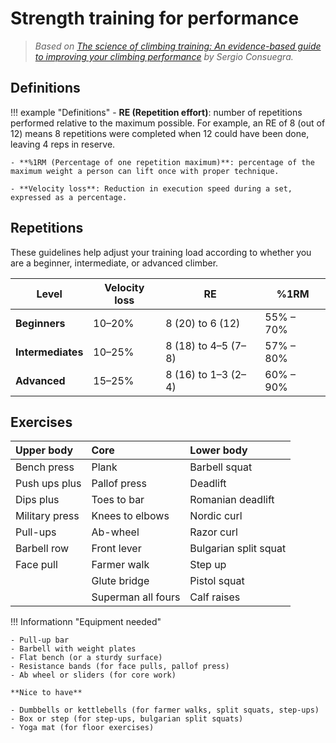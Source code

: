 # Strength training for performance

> _Based on_ _[The science of climbing training: An evidence-based guide to improving your climbing performance](https://www.adventurebooks.com/products/the-science-of-climbing-training)_ _by Sergio Consuegra._

## Definitions 

!!! example "Definitions"
    - **RE (Repetition effort)**: number of repetitions performed relative to the maximum possible. For example, an RE of 8 (out of 12) means 8 repetitions were completed when 12 could have been done, leaving 4 reps in reserve.

    - **%1RM (Percentage of one repetition maximum)**: percentage of the maximum weight a person can lift once with proper technique.

    - **Velocity loss**: Reduction in execution speed during a set, expressed as a percentage.
    
## Repetitions

These guidelines help adjust your training load according to whether you are a beginner, intermediate, or advanced climber.


| **Level**     | **Velocity loss** | **RE**               | **%1RM**       |
|---------------|-------------------|------------------------------------------|----------------|
| **Beginners** | 10–20%            | 8 (20) to 6 (12)           | 55% – 70%      |
| **Intermediates** | 10–25%        | 8 (18) to 4–5 (7–8)        | 57% – 80%      |
| **Advanced**  | 15–25%            | 8 (16) to 1–3 (2–4)        | 60% – 90%      |

## Exercises

| **Upper body**                   | **Core**                  | **Lower body**              |
|:--------------------------------|:--------------------------|:----------------------------|
| Bench press                     | Plank                     | Barbell squat               |
| Push ups plus                   | Pallof press              | Deadlift                    |
| Dips plus                       | Toes to bar               | Romanian deadlift           |
| Military press                  | Knees to elbows           | Nordic curl                 |
| Pull-ups                        | Ab-wheel                  | Razor curl                  |
| Barbell row                     | Front lever               | Bulgarian split squat       |
| Face pull                       | Farmer walk               | Step up                     |
|                                 | Glute bridge              | Pistol squat                |
|                                 | Superman all fours        | Calf raises                 |


!!! Informationn "Equipment needed"

    - Pull-up bar  
    - Barbell with weight plates
    - Flat bench (or a sturdy surface)  
    - Resistance bands (for face pulls, pallof press)  
    - Ab wheel or sliders (for core work)

    **Nice to have**

    - Dumbbells or kettlebells (for farmer walks, split squats, step-ups)  
    - Box or step (for step-ups, bulgarian split squats) 
    - Yoga mat (for floor exercises)
